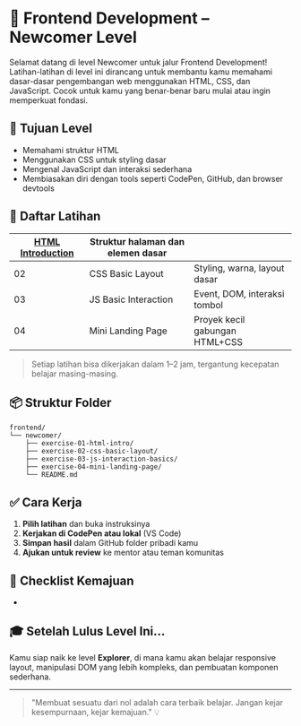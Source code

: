 # 🧭 Frontend Development – Newcomer Level

Selamat datang di level Newcomer untuk jalur Frontend Development! Latihan-latihan di level ini dirancang untuk membantu kamu memahami dasar-dasar pengembangan web menggunakan HTML, CSS, dan JavaScript. Cocok untuk kamu yang benar-benar baru mulai atau ingin memperkuat fondasi.

## 🎯 Tujuan Level

- Memahami struktur HTML
- Menggunakan CSS untuk styling dasar
- Mengenal JavaScript dan interaksi sederhana
- Membiasakan diri dengan tools seperti CodePen, GitHub, dan browser devtools

## 🧪 Daftar Latihan


| [HTML Introduction](./exercise-01-html-intro/) | Struktur halaman dan elemen dasar |                                |
| ---------------------------------------------- | --------------------------------- | ------------------------------ |
| 02                                             | CSS Basic Layout                  | Styling, warna, layout dasar   |
| 03                                             | JS Basic Interaction              | Event, DOM, interaksi tombol   |
| 04                                             | Mini Landing Page                 | Proyek kecil gabungan HTML+CSS |

> Setiap latihan bisa dikerjakan dalam 1–2 jam, tergantung kecepatan belajar masing-masing.

## 📦 Struktur Folder

```
frontend/
└── newcomer/
    ├── exercise-01-html-intro/
    ├── exercise-02-css-basic-layout/
    ├── exercise-03-js-interaction-basics/
    ├── exercise-04-mini-landing-page/
    └── README.md
```

## ✅ Cara Kerja

1. **Pilih latihan** dan buka instruksinya
2. **Kerjakan di CodePen atau lokal** (VS Code)
3. **Simpan hasil** dalam GitHub folder pribadi kamu
4. **Ajukan untuk review** ke mentor atau teman komunitas

## 🔁 Checklist Kemajuan

-

## 🎓 Setelah Lulus Level Ini...

Kamu siap naik ke level **Explorer**, di mana kamu akan belajar responsive layout, manipulasi DOM yang lebih kompleks, dan pembuatan komponen sederhana.

---

> "Membuat sesuatu dari nol adalah cara terbaik belajar. Jangan kejar kesempurnaan, kejar kemajuan." 💡


